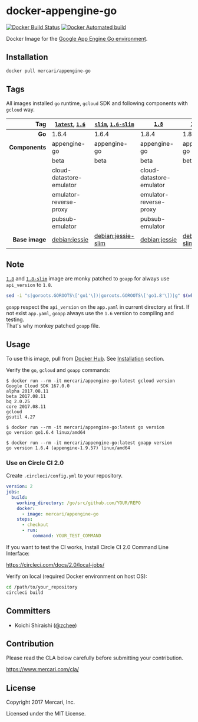 # docker-appengine-go
[![Docker Build Status](https://img.shields.io/docker/build/mercari/appengine-go.svg?style=flat-square&label=status)](https://hub.docker.com/r/mercari/appengine-go/builds/)
[![Docker Automated build](https://img.shields.io/docker/automated/mercari/appengine-go.svg?style=flat-square&label=build)](https://hub.docker.com/r/mercari/appengine-go/)

Docker Image for the [Google App Engine Go environment](https://cloud.google.com/appengine/docs/go/).

## Installation

```sh
docker pull mercari/appengine-go
```

## Tags

All images installed `go` runtime, `gcloud` SDK and following components with `gcloud` way.

| Tag            | [`latest`](1.6/jessie/Dockerfile), [`1.6`](1.6/jessie/Dockerfile) | [`slim`](1.6/slim/Dockerfile), [`1.6-slim`](1.6/slim/Dockerfile) | [`1.8`](1.8/jessie/Dockerfile)                    | [`1.8-slim`](1.8/slim/Dockerfile)                      |
|---------------:|-------------------------------------------------------------------|------------------------------------------------------------------|---------------------------------------------------|--------------------------------------------------------|
|         **Go** | 1.6.4                                                             | 1.6.4                                                            | 1.8.4                                             | 1.8.4                                                  |
| **Components** | appengine-go                                                      | appengine-go                                                     | appengine-go                                      | appengine-go                                           |
|                | beta                                                              | beta                                                             | beta                                              | beta                                                   |
|                | cloud-datastore-emulator                                          |                                                                  | cloud-datastore-emulator                          |                                                        |
|                | emulator-reverse-proxy                                            |                                                                  | emulator-reverse-proxy                            |                                                        |
|                | pubsub-emulator                                                   |                                                                  | pubsub-emulator                                   |                                                        |
| **Base image** | [debian:jessie](https://hub.docker.com/_/debian/)                 | [debian:jessie-slim](https://hub.docker.com/_/debian/)           | [debian:jessie](https://hub.docker.com/_/debian/) | [debian:jessie-slim](https://hub.docker.com/_/debian/) |

## Note

[`1.8`](1.8/jessie/Dockerfile) and [`1.8-slim`](1.8/slim/Dockerfile) image are monky patched to `goapp` for always use `api_version` to `1.8`.

```sh
sed -i "s|goroots.GOROOTS\['go1'\])|goroots.GOROOTS\['go1.8'\])|g" $(which goapp)
```

`goapp` respect the `api_version` on the `app.yaml` in current directory at first. If not exist `app.yaml`, `goapp` always use the `1.6` version to compiling and testing.  
That's why monkey patched `goapp` file.

## Usage
 
To use this image, pull from [Docker Hub](https://hub.docker.com/r/mercari/appengine-go/). See [Installation](#installation) section.

Verify the `go`, `gcloud` and `goapp` commands:

```console
$ docker run --rm -it mercari/appengine-go:latest gcloud version
Google Cloud SDK 167.0.0
alpha 2017.08.11
beta 2017.08.11
bq 2.0.25
core 2017.08.11
gcloud
gsutil 4.27

$ docker run --rm -it mercari/appengine-go:latest go version
go version go1.6.4 linux/amd64

$ docker run --rm -it mercari/appengine-go:latest goapp version
go version 1.6.4 (appengine-1.9.57) linux/amd64
```

### Use on Circle CI 2.0

Create `.circleci/config.yml` to your repository.  

```yaml
version: 2
jobs:
  build:
    working_directory: /go/src/github.com/YOUR/REPO
    docker:
      - image: mercari/appengine-go
    steps:
      - checkout
      - run:
          command: YOUR_TEST_COMMAND
```

If you want to test the CI works, Install Circle CI 2.0 Command Line Interface:

https://circleci.com/docs/2.0/local-jobs/

Verify on local (required Docker environment on host OS):

```sh
cd /path/to/your_repository
circleci build
```

## Committers

 * Koichi Shiraishi ([@zchee](https://github.com/zchee))

## Contribution

Please read the CLA below carefully before submitting your contribution.

https://www.mercari.com/cla/

## License

Copyright 2017 Mercari, Inc.

Licensed under the MIT License.
